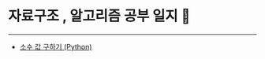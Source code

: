 # 자료구조 , 알고리즘 공부 일지 📑
___

+ <a href="http://github.com/DevJaepaL/TIL/tree/main/Algorithm">소수 값 구하기 (Python)</a>
